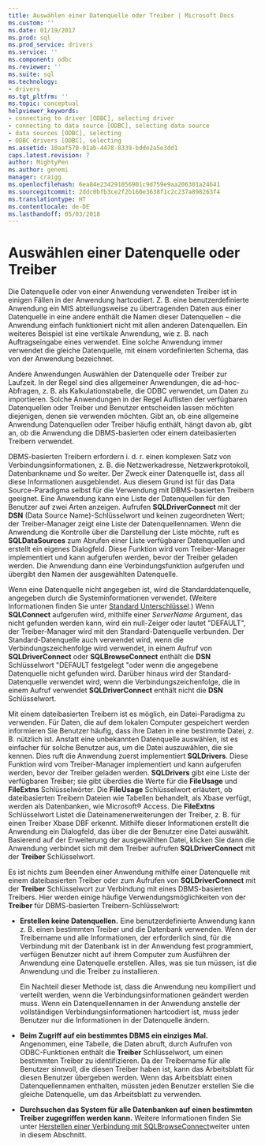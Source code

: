 ```yaml
---
title: Auswählen einer Datenquelle oder Treiber | Microsoft Docs
ms.custom: ''
ms.date: 01/19/2017
ms.prod: sql
ms.prod_service: drivers
ms.service: ''
ms.component: odbc
ms.reviewer: ''
ms.suite: sql
ms.technology:
- drivers
ms.tgt_pltfrm: ''
ms.topic: conceptual
helpviewer_keywords:
- connecting to driver [ODBC], selecting driver
- connecting to data source [ODBC], selecting data source
- data sources [ODBC], selecting
- ODBC drivers [ODBC], selecting
ms.assetid: 10aaf570-01ab-4478-8339-bdde2a5e3dd1
caps.latest.revision: 7
author: MightyPen
ms.author: genemi
manager: craigg
ms.openlocfilehash: 6ea84e234291056901c9d759e9aa206301a24641
ms.sourcegitcommit: 2ddc0bfb3ce2f2b160e3638f1c2c237a898263f4
ms.translationtype: HT
ms.contentlocale: de-DE
ms.lasthandoff: 05/03/2018
---
```

# <a name="choosing-a-data-source-or-driver"></a>Auswählen einer Datenquelle oder Treiber
Die Datenquelle oder von einer Anwendung verwendeten Treiber ist in einigen Fällen in der Anwendung hartcodiert. Z. B. eine benutzerdefinierte Anwendung ein MIS abteilungsweise zu übertragenden Daten aus einer Datenquelle in eine andere enthält die Namen dieser Datenquellen – die Anwendung einfach funktioniert nicht mit allen anderen Datenquellen. Ein weiteres Beispiel ist eine vertikale Anwendung, wie z. B. nach Auftragseingabe eines verwendet. Eine solche Anwendung immer verwendet die gleiche Datenquelle, mit einem vordefinierten Schema, das von der Anwendung bezeichnet.  
  
 Andere Anwendungen Auswählen der Datenquelle oder Treiber zur Laufzeit. In der Regel sind dies allgemeiner Anwendungen, die ad-hoc-Abfragen, z. B. als Kalkulationstabelle, die ODBC verwendet, um Daten zu importieren. Solche Anwendungen in der Regel Auflisten der verfügbaren Datenquellen oder Treiber und Benutzer entscheiden lassen möchten diejenigen, denen sie verwenden möchten. Gibt an, ob eine allgemeine Anwendung Datenquellen oder Treiber häufig enthält, hängt davon ab, gibt an, ob die Anwendung die DBMS-basierten oder einem dateibasierten Treibern verwendet.  
  
 DBMS-basierten Treibern erfordern i. d. r. einen komplexen Satz von Verbindungsinformationen, z. B. die Netzwerkadresse, Netzwerkprotokoll, Datenbankname und So weiter. Der Zweck einer Datenquelle ist, dass all diese Informationen ausgeblendet. Aus diesem Grund ist für das Data Source-Paradigma selbst für die Verwendung mit DBMS-basierten Treibern geeignet. Eine Anwendung kann eine Liste der Datenquellen für den Benutzer auf zwei Arten anzeigen. Aufrufen **SQLDriverConnect** mit der **DSN** (Data Source Name)-Schlüsselwort und keinen zugeordneten Wert; der Treiber-Manager zeigt eine Liste der Datenquellennamen. Wenn die Anwendung die Kontrolle über die Darstellung der Liste möchte, ruft es **SQLDataSources** zum Abrufen einer Liste verfügbarer Datenquellen und erstellt ein eigenes Dialogfeld. Diese Funktion wird vom Treiber-Manager implementiert und kann aufgerufen werden, bevor der Treiber geladen werden. Die Anwendung dann eine Verbindungsfunktion aufgerufen und übergibt den Namen der ausgewählten Datenquelle.  
  
 Wenn eine Datenquelle nicht angegeben ist, wird die Standarddatenquelle, angegeben durch die Systeminformationen verwendet. (Weitere Informationen finden Sie unter [Standard Unterschlüssel](../../../odbc/reference/install/default-subkey.md).) Wenn **SQLConnect** aufgerufen wird, mithilfe einer *ServerName* Argument, das nicht gefunden werden kann, wird ein null-Zeiger oder lautet "DEFAULT", der Treiber-Manager wird mit den Standard-Datenquelle verbunden. Der Standard-Datenquelle auch verwendet wird, wenn die Verbindungszeichenfolge wird verwendet, in einem Aufruf von **SQLDriverConnect** oder **SQLBrowseConnect** enthält die **DSN** Schlüsselwort "DEFAULT festgelegt "oder wenn die angegebene Datenquelle nicht gefunden wird. Darüber hinaus wird der Standard-Datenquelle verwendet wird, wenn die Verbindungszeichenfolge, die in einem Aufruf verwendet **SQLDriverConnect** enthält nicht die **DSN** Schlüsselwort.  
  
 Mit einem dateibasierten Treibern ist es möglich, ein Datei-Paradigma zu verwenden. Für Daten, die auf dem lokalen Computer gespeichert werden informieren Sie Benutzer häufig, dass ihre Daten in eine bestimmte Datei, z. B. nützlich ist. Anstatt eine unbekannten Datenquelle auswählen, ist es einfacher für solche Benutzer aus, um die Datei auszuwählen, die sie kennen. Dies ruft die Anwendung zuerst implementiert **SQLDrivers**. Diese Funktion wird vom Treiber-Manager implementiert und kann aufgerufen werden, bevor der Treiber geladen werden. **SQLDrivers** gibt eine Liste der verfügbaren Treiber; sie gibt überdies die Werte für die **FileUsage** und **FileExtns** Schlüsselwörter. Die **FileUsage** Schlüsselwort erläutert, ob dateibasierten Treibern Dateien wie Tabellen behandelt, als Xbase verfügt, werden als Datenbanken, wie Microsoft® Access. Die **FileExtns** Schlüsselwort Listet die Dateinamenerweiterungen der Treiber, z. B. für einen Treiber Xbase DBF erkennt. Mithilfe dieser Informationen erstellt die Anwendung ein Dialogfeld, das über die der Benutzer eine Datei auswählt. Basierend auf der Erweiterung der ausgewählten Datei, klicken Sie dann die Anwendung verbindet sich mit dem Treiber aufrufen **SQLDriverConnect** mit der **Treiber** Schlüsselwort.  
  
 Es ist nichts zum Beenden einer Anwendung mithilfe einer Datenquelle mit einem dateibasierten Treiber oder zum Aufrufen von **SQLDriverConnect** mit der **Treiber** Schlüsselwort zur Verbindung mit eines DBMS-basierten Treibers. Hier werden einige häufige Verwendungsmöglichkeiten von der **Treiber** für DBMS-basierten Treibern-Schlüsselwort:  
  
-   **Erstellen keine Datenquellen.** Eine benutzerdefinierte Anwendung kann z. B. einen bestimmten Treiber und die Datenbank verwenden. Wenn der Treibername und alle Informationen, der erforderlich sind, für die Verbindung mit der Datenbank ist in der Anwendung fest programmiert, verfügen Benutzer nicht auf ihrem Computer zum Ausführen der Anwendung eine Datenquelle erstellen. Alles, was sie tun müssen, ist die Anwendung und die Treiber zu installieren.  
  
     Ein Nachteil dieser Methode ist, dass die Anwendung neu kompiliert und verteilt werden, wenn die Verbindungsinformationen geändert werden muss. Wenn ein Datenquellennamen in der Anwendung anstelle der vollständigen Verbindungsinformationen hartcodiert ist, muss jeder Benutzer nur die Informationen in der Datenquelle ändern.  
  
-   **Beim Zugriff auf ein bestimmtes DBMS ein einziges Mal.** Angenommen, eine Tabelle, die Daten abruft, durch Aufrufen von ODBC-Funktionen enthält die **Treiber** Schlüsselwort, um einen bestimmten Treiber zu identifizieren. Da der Treibername für alle Benutzer sinnvoll, die diesen Treiber haben ist, kann das Arbeitsblatt für diesen Benutzer übergeben werden. Wenn das Arbeitsblatt einen Datenquellennamen enthalten, müssten jeden Benutzer erstellen Sie die gleiche Datenquelle, um das Arbeitsblatt zu verwenden.  
  
-   **Durchsuchen das System für alle Datenbanken auf einen bestimmten Treiber zugegriffen werden kann.** Weitere Informationen finden Sie unter [Herstellen einer Verbindung mit SQLBrowseConnect](../../../odbc/reference/develop-app/connecting-with-sqlbrowseconnect.md)weiter unten in diesem Abschnitt.
